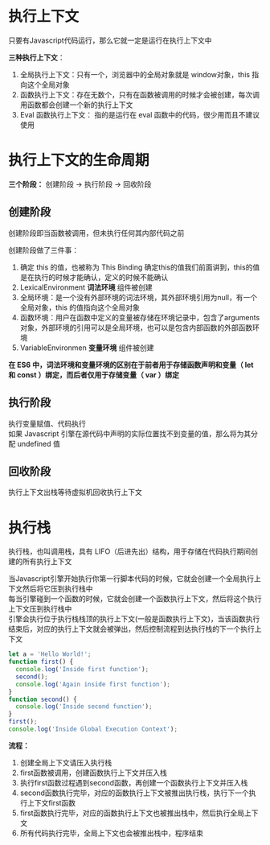 # 执行上下文
只要有Javascript代码运行，那么它就一定是运行在执行上下文中

**三种执行上下文**：

1. 全局执行上下文：只有一个，浏览器中的全局对象就是 window对象，this 指向这个全局对象
2. 函数执行上下文：存在无数个，只有在函数被调用的时候才会被创建，每次调用函数都会创建一个新的执行上下文
3. Eval 函数执行上下文： 指的是运行在 eval 函数中的代码，很少用而且不建议使用

# 执行上下文的生命周期
**三个阶段：** 创建阶段 → 执行阶段 → 回收阶段

## 创建阶段
创建阶段即当函数被调用，但未执行任何其内部代码之前

创建阶段做了三件事：

1. 确定 this 的值，也被称为 This Binding 
  确定this的值我们前面讲到，this的值是在执行的时候才能确认，定义的时候不能确认
2. LexicalEnvironment **词法环境** 组件被创建
  1. 全局环境：是一个没有外部环境的词法环境，其外部环境引用为null，有一个全局对象，this 的值指向这个全局对象
  2. 函数环境：用户在函数中定义的变量被存储在环境记录中，包含了arguments 对象，外部环境的引用可以是全局环境，也可以是包含内部函数的外部函数环境
3. VariableEnvironmen **变量环境** 组件被创建

**在 ES6 中，词法环境和变量环境的区别在于前者用于存储函数声明和变量（ let 和 const ）绑定，而后者仅用于存储变量（ var ）绑定**


## 执行阶段
执行变量赋值、代码执行  
如果 Javascript 引擎在源代码中声明的实际位置找不到变量的值，那么将为其分配 undefined 值

## 回收阶段
执行上下文出栈等待虚拟机回收执行上下文

# 执行栈
执行栈，也叫调用栈，具有 LIFO（后进先出）结构，用于存储在代码执行期间创建的所有执行上下文  

当Javascript引擎开始执行你第一行脚本代码的时候，它就会创建一个全局执行上下文然后将它压到执行栈中  
每当引擎碰到一个函数的时候，它就会创建一个函数执行上下文，然后将这个执行上下文压到执行栈中  
引擎会执行位于执行栈栈顶的执行上下文(一般是函数执行上下文)，当该函数执行结束后，对应的执行上下文就会被弹出，然后控制流程到达执行栈的下一个执行上下文  

```javascript
let a = 'Hello World!';
function first() {
  console.log('Inside first function');
  second();
  console.log('Again inside first function');
}
function second() {
  console.log('Inside second function');
}
first();
console.log('Inside Global Execution Context');
```
**流程：**
1. 创建全局上下文请压入执行栈
2. first函数被调用，创建函数执行上下文并压入栈
3. 执行first函数过程遇到second函数，再创建一个函数执行上下文并压入栈
4. second函数执行完毕，对应的函数执行上下文被推出执行栈，执行下一个执行上下文first函数
5. first函数执行完毕，对应的函数执行上下文也被推出栈中，然后执行全局上下文
6. 所有代码执行完毕，全局上下文也会被推出栈中，程序结束
